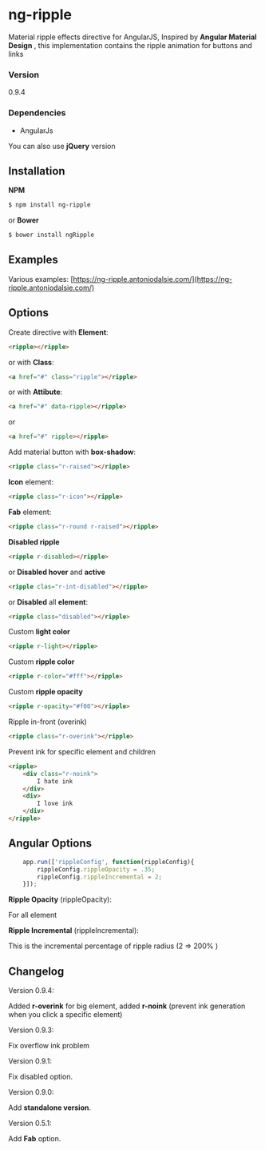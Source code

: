 # ng-ripple

Material ripple effects directive for AngularJS,
Inspired by **Angular Material Design** , 
this implementation contains the ripple animation for buttons and links
### Version
0.9.4

### Dependencies
 - AngularJs

You can also use **jQuery** version

## Installation
**NPM**
```sh
$ npm install ng-ripple
```
or **Bower**
```sh
$ bower install ngRipple
```

## Examples
Various examples: [https://ng-ripple.antoniodalsie.com/](https://ng-ripple.antoniodalsie.com/)

## Options
Create directive with **Element**:

``` html
<ripple></ripple>
```

or with **Class**:


``` html
<a href="#" class="ripple"></ripple>
```

or with **Attibute**:


``` html
<a href="#" data-ripple></ripple>
```
or

``` html
<a href="#" ripple></ripple>
```

Add material button with **box-shadow**:
``` html
<ripple class="r-raised"></ripple>
```
**Icon** element:
``` html
<ripple class="r-icon"></ripple>
```
**Fab** element:
``` html
<ripple class="r-round r-raised"></ripple>
```
**Disabled ripple**
``` html
<ripple r-disabled></ripple>
```

or **Disabled hover** and **active**
``` html
<ripple clas="r-int-disabled"></ripple>
```
or **Disabled** all **element**:
``` html
<ripple class="disabled"></ripple>
```
Custom **light color**
``` html
<ripple r-light></ripple>
```

Custom **ripple color**
``` html
<ripple r-color="#fff"></ripple>
```
Custom **ripple opacity**
``` html
<ripple r-opacity="#f00"></ripple>
```

Ripple in-front (overink)
``` html
<ripple class="r-overink"></ripple>
```

Prevent ink for specific element and children
``` html
<ripple>
	<div class="r-noink">
		I hate ink
	</div>
	<div>
		I love ink
	</div>
</ripple>
```

## Angular Options
``` js
    app.run(['rippleConfig', function(rippleConfig){
		rippleConfig.rippleOpacity = .35;
		rippleConfig.rippleIncremental = 2;
	}]);
```

**Ripple Opacity** (rippleOpacity):

For all element

**Ripple Incremental** (rippleIncremental):

This is the incremental percentage of ripple radius (2 => 200% )

## Changelog
Version 0.9.4:

Added **r-overink** for big element, added **r-noink** (prevent ink generation when you click a specific element)

Version 0.9.3:

Fix overflow ink problem

Version 0.9.1:

Fix disabled option.

Version 0.9.0:

Add **standalone version**.

Version 0.5.1:

Add **Fab** option.
